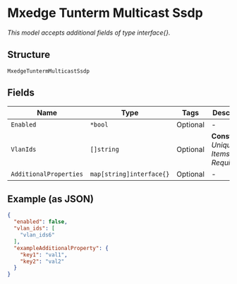
# Mxedge Tunterm Multicast Ssdp

*This model accepts additional fields of type interface{}.*

## Structure

`MxedgeTuntermMulticastSsdp`

## Fields

| Name | Type | Tags | Description |
|  --- | --- | --- | --- |
| `Enabled` | `*bool` | Optional | - |
| `VlanIds` | `[]string` | Optional | **Constraints**: *Unique Items Required* |
| `AdditionalProperties` | `map[string]interface{}` | Optional | - |

## Example (as JSON)

```json
{
  "enabled": false,
  "vlan_ids": [
    "vlan_ids6"
  ],
  "exampleAdditionalProperty": {
    "key1": "val1",
    "key2": "val2"
  }
}
```

